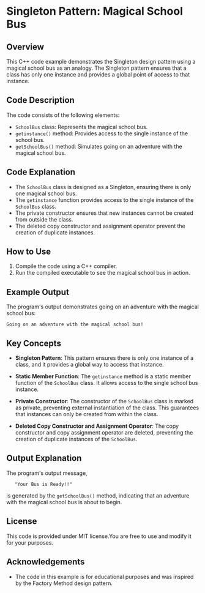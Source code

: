 
# Singleton Pattern: Magical School Bus

## Overview

This C++ code example demonstrates the Singleton design pattern using a magical school bus as an analogy. The Singleton pattern ensures that a class has only one instance and provides a global point of access to that instance.

## Code Description

The code consists of the following elements:

- `SchoolBus` class: Represents the magical school bus.
- `getinstance()` method: Provides access to the single instance of the school bus.
- `getSchoolBus()` method: Simulates going on an adventure with the magical school bus.

## Code Explanation

- The `SchoolBus` class is designed as a Singleton, ensuring there is only one magical school bus.
- The `getinstance` function provides access to the single instance of the `SchoolBus` class.
- The private constructor ensures that new instances cannot be created from outside the class.
- The deleted copy constructor and assignment operator prevent the creation of duplicate instances.

## How to Use

1. Compile the code using a C++ compiler.
2. Run the compiled executable to see the magical school bus in action.

## Example Output

The program's output demonstrates going on an adventure with the magical school bus:

```
Going on an adventure with the magical school bus!
```

## Key Concepts

- **Singleton Pattern**: This pattern ensures there is only one instance of a class, and it provides a global way to access that instance.

- **Static Member Function**: The `getinstance` method is a static member function of the `SchoolBus` class. It allows access to the single school bus instance.

- **Private Constructor**: The constructor of the `SchoolBus` class is marked as private, preventing external instantiation of the class. This guarantees that instances can only be created from within the class.

- **Deleted Copy Constructor and Assignment Operator**: The copy constructor and copy assignment operator are deleted, preventing the creation of duplicate instances of the `SchoolBus`.

## Output Explanation

The program's output message, 

       "Your Bus is Ready!!" 

is generated by the `getSchoolBus()` method, indicating that an adventure with the magical school bus is about to begin.


## License

This code is provided under MIT license.You are free to use and modify it for your purposes.
 

## Acknowledgements

- The code in this example is for educational purposes and was inspired by the Factory Method design pattern.
